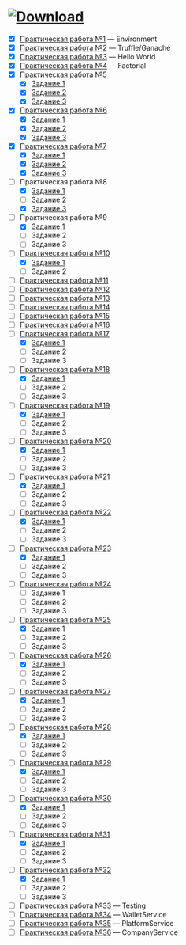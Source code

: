 # <a href="https://github.com/xttqd/obt/releases/download/latest/master.zip"><img alt="Download" src="https://custom-icon-badges.demolab.com/badge/-%D0%A1%D0%BA%D0%B0%D1%87%D0%B0%D1%82%D1%8C%20%D1%80%D0%B5%D0%BF%D0%BE%D0%B7%D0%B8%D1%82%D0%BE%D1%80%D0%B8%D0%B9-198754?style=for-the-badge&logo=download&logoColor=white"></a>


- [x] [Практическая работа №1](pdf/2024/Практическая%20работа%201.pdf) — Environment
- [x] [Практическая работа №2](pdf/2024/Практическая%20работа%202.pdf) — Truffle/Ganache
- [x] [Практическая работа №3](pdf/2024/Практическая%20работа%203.pdf) — Hello World
- [x] [Практическая работа №4](pdf/2024/Практическая%20работа%204.pdf) — Factorial
- [x] [Практическая работа №5](pdf/2024/Практическая%20работа%205.pdf)
    - [x] [Задание 1](contracts/5.1_DecimalToBinaryConverter.sol)
    - [x] [Задание 2](contracts/5.2_DecimalToHexConverter.sol)
    - [x] [Задание 3](contracts/5.3_BaseConverter.sol)
- [x] [Практическая работа №6](pdf/2024/Практическая%20работа%206.pdf)
    - [x] [Задание 1](contracts/6.1_Calculator.sol)
    - [x] [Задание 2](contracts/6.2_BitwiseCalculator.sol)
    - [x] [Задание 3](contracts/6.3_BitwiseCalculatorAdvanced.sol)
- [x] [Практическая работа №7](pdf/2024/Практическая%20работа%207.pdf)
    - [x] [Задание 1](contracts/7.1_Exponentiation.sol)
    - [x] [Задание 2](contracts/7.2_BitwiseShift.sol)
    - [x] [Задание 3](contracts/7.3_DateCalculator.sol) 
- [ ] Практическая работа №8
    - [x] [Задание 1](contracts/8_Note.sol)
    - [ ] Задание 2
    - [x] <a download href="https://github.com/xttqd/obt/raw/refs/heads/master/docs/2022/%D0%9F%D1%80%D0%B0%D0%BA%D1%82%D0%B8%D1%87%D0%B5%D1%81%D0%BA%D0%B0%D1%8F%2014.docx">Задание 3</a>
- [ ] Практическая работа №9
    - [x] [Задание 1](contracts/9_NewNote.sol)
    - [ ] Задание 2
    - [ ] Задание 3
- [ ] [Практическая работа №10](pdf/2024/Практическая%20работа%2010.pdf)
    - [x] [Задание 1](contracts/10_Greetings.sol)
    - [ ] Задание 2
- [ ] [Практическая работа №11](pdf/2024/Практическая%20работа%2011.pdf)
- [ ] [Практическая работа №12](pdf/2024/Практическая%20работа%2012.pdf)
- [ ] [Практическая работа №13](pdf/2024/Практическая%20работа%2013.pdf)
- [ ] [Практическая работа №14](pdf/2024/Практическая%20работа%2014.pdf)
- [ ] [Практическая работа №15](pdf/2024/Практическая%20работа%2015.pdf)
- [ ] [Практическая работа №16](pdf/2024/Практическая%20работа%2016.pdf)
- [ ] [Практическая работа №17](pdf/2024/Практическая%20работа%2017.pdf)
    - [x] [Задание 1](contracts/17_Owner.sol)
    - [ ] Задание 2
    - [ ] Задание 3
- [ ] [Практическая работа №18](pdf/2024/Практическая%20работа%2018.pdf)
    - [x] [Задание 1](contracts/18_Grades.sol)
    - [ ] Задание 2
    - [ ] Задание 3
- [ ] [Практическая работа №19](pdf/2024/Практическая%20работа%2019.pdf)
    - [x] [Задание 1](contracts/19_Address.sol)
    - [ ] Задание 2
    - [ ] Задание 3
- [ ] [Практическая работа №20](pdf/2024/Практическая%20работа%2020.pdf)
    - [x] [Задание 1](contracts/20_Voter.sol)
    - [ ] Задание 2
    - [ ] Задание 3
- [ ] [Практическая работа №21](pdf/2024/Практическая%20работа%2021.pdf)
    - [x] [Задание 1](contracts/21_RandomSeven.sol)
    - [ ] Задание 2
    - [ ] Задание 3
- [ ] [Практическая работа №22](pdf/2024/Практическая%20работа%2022.pdf)
    - [x] [Задание 1](contracts/22_RLottery.sol)
    - [ ] Задание 2
    - [ ] Задание 3
- [ ] [Практическая работа №23](pdf/2024/Практическая%20работа%2023.pdf)
    - [x] [Задание 1](contracts/23_Dice.sol)
    - [ ] Задание 2
    - [ ] Задание 3
- [ ] [Практическая работа №24](pdf/2024/Практическая%20работа%2024.pdf)
    - [ ] Задание 1
    - [ ] Задание 2
    - [ ] Задание 3
- [ ] [Практическая работа №25](pdf/2024/Практическая%20работа%2025.pdf)
    - [x] [Задание 1](contracts/25_DragonFarm.sol)
    - [ ] Задание 2
    - [ ] Задание 3
- [ ] [Практическая работа №26](pdf/2024/Практическая%20работа%2026.pdf)
    - [x] [Задание 1](contracts/26_DragonForge.sol)
    - [ ] Задание 2
    - [ ] Задание 3
- [ ] [Практическая работа №27](pdf/2024/Практическая%20работа%2027.pdf)
    - [x] [Задание 1](contracts/27_Transaction.sol)
    - [ ] Задание 2
    - [ ] Задание 3
- [ ] [Практическая работа №28](pdf/2024/Практическая%20работа%2028.pdf)
    - [x] [Задание 1](contracts/28_Split.sol)
    - [ ] Задание 2
    - [ ] Задание 3
- [ ] [Практическая работа №29](pdf/2024/Практическая%20работа%2029.pdf)
    - [x] [Задание 1](contracts/29_Donation.sol)
    - [ ] Задание 2
    - [ ] Задание 3
- [ ] [Практическая работа №30](pdf/2024/Практическая%20работа%2030.pdf)
    - [x] [Задание 1](contracts/30_BankDeposit.sol)
    - [ ] Задание 2
    - [ ] Задание 3
- [ ] [Практическая работа №31](pdf/2024/Практическая%20работа%2031.pdf)
    - [x] [Задание 1](contracts/31_Insurance.sol)
    - [ ] Задание 2
    - [ ] Задание 3
- [ ] [Практическая работа №32](pdf/2024/Практическая%20работа%2032.pdf)
    - [x] [Задание 1](contracts/32_MyCoin.sol)
    - [ ] Задание 2
    - [ ] Задание 3
- [ ] [Практическая работа №33](pdf/2024/Практическая%20работа%2033.pdf) — Testing
- [ ] [Практическая работа №34](pdf/2024/Практическая%20работа%2034.pdf) — WalletService
- [ ] [Практическая работа №35](pdf/2024/Практическая%20работа%2035.pdf) — PlatformService
- [ ] [Практическая работа №36](pdf/2024/Практическая%20работа%2036.pdf) — CompanyService
